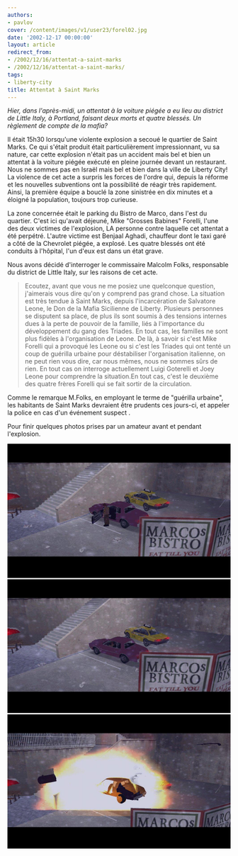 ```yaml
---
authors:
- pavlov
cover: /content/images/v1/user23/forel02.jpg
date: '2002-12-17 00:00:00'
layout: article
redirect_from:
- /2002/12/16/attentat-a-saint-marks
- /2002/12/16/attentat-a-saint-marks/
tags:
- liberty-city
title: Attentat à Saint Marks
---
```



_Hier, dans l'après-midi, un attentat à la voiture piégée a eu lieu au district de Little Italy, à Portland, faisant deux morts et quatre blessés. Un règlement de compte de la mafia?_

Il était 15h30 lorsqu'une violente explosion a secoué le quartier de Saint Marks. Ce qui s'était produit était particulièrement impressionnant, vu sa nature, car cette explosion n'était pas un accident mais bel et bien un attentat à la voiture piégée exécuté en pleine journée devant un restaurant. Nous ne sommes pas en Israël mais bel et bien dans la ville de Liberty City! La violence de cet acte a surpris les forces de l'ordre qui, depuis la réforme et les nouvelles subventions ont la possibilité de réagir très rapidement. Ainsi, la première équipe a bouclé la zone sinistrée en dix minutes et a éloigné la population, toujours trop curieuse.

La zone concernée était le parking du Bistro de Marco, dans l'est du quartier. C'est ici qu'avait déjeuné, Mike "Grosses Babines" Forelli, l'une des deux victimes de l'explosion, LA personne contre laquelle cet attentat a été perpétré. L'autre victime est Benjaal Aghadi, chauffeur dont le taxi garé a côté de la Chevrolet piégée, a explosé. Les quatre blessés ont été conduits à l'hôpital, l'un d'eux est dans un état grave.

Nous avons décidé d'interroger le commissaire Malcolm Folks, responsable du district de Little Italy, sur les raisons de cet acte.

> Ecoutez, avant que vous ne me posiez une quelconque question, j'aimerais vous dire qu'on y comprend pas grand chose. La situation est très tendue à Saint Marks, depuis l'incarcération de Salvatore Leone, le Don de la Mafia Sicilienne de Liberty. Plusieurs personnes se disputent sa place, de plus ils sont soumis à des tensions internes dues à la perte de pouvoir de la famille, liés à l'importance du développement du gang des Triades. En tout cas, les familles ne sont plus fidèles à l'organisation de Leone. De là, à savoir si c'est Mike Forelli qui a provoqué les Leone ou si c'est les Triades qui ont tenté un coup de guérilla urbaine pour déstabiliser l'organisation italienne, on ne peut rien vous dire, car nous mêmes, nous ne sommes sûrs de rien. En tout cas on interroge actuellement Luigi Goterelli et Joey Leone pour comprendre la situation.En tout cas, c'est le deuxième des quatre frères Forelli qui se fait sortir de la circulation.

Comme le remarque M.Folks, en employant le terme de "guérilla urbaine", les habitants de Saint Marks devraient être prudents ces jours-ci, et appeler la police en cas d'un événement suspect .

Pour finir quelques photos prises par un amateur avant et pendant l'explosion.

![](/content/images/v1/user23/forel03.jpg)
![](/content/images/v1/user23/forel04.jpg)
![](/content/images/v1/user23/forel05.jpg)